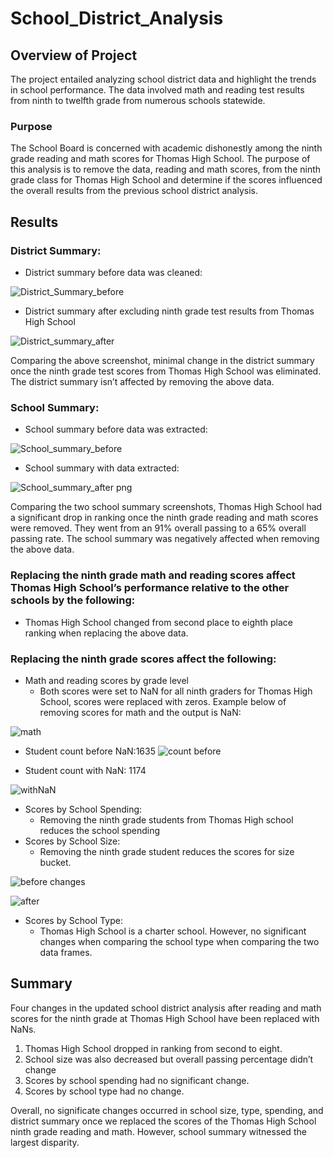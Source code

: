 # School_District_Analysis
## Overview of Project
The project entailed analyzing school district data and highlight the trends in school performance. The data involved math and reading test results from ninth to twelfth grade from numerous schools statewide. 

### Purpose
The School Board is concerned with academic dishonestly among the ninth grade reading and math scores for Thomas High School. The purpose of this analysis is to remove the data, reading and math scores, from the ninth grade class for Thomas High School and determine if the scores influenced the overall results from the previous school district analysis.

## Results

### District Summary:
-  District summary before data was cleaned:

![District_Summary_before](https://user-images.githubusercontent.com/96746207/159102815-ba8b205a-3229-49ca-917c-6f35b1aaf851.png)

 - District summary after excluding ninth grade test results from Thomas High School

![District_summary_after](https://user-images.githubusercontent.com/96746207/159102844-983183c2-5a61-44a2-8ec1-5c82453f99e7.png)


Comparing the above screenshot, minimal change in the district summary once the ninth grade test scores from Thomas High School was eliminated. The district summary isn’t affected by removing the above data.  

### School Summary:
 - School summary before data was extracted:
 
![School_summary_before](https://user-images.githubusercontent.com/96746207/159102854-cd76d4e3-b750-4fb3-bfea-9634ab80e519.png)
	
 - School summary with data extracted:

![School_summary_after  png](https://user-images.githubusercontent.com/96746207/159102869-c43459ce-213c-4e00-b4ac-f8de64fdafd3.png)

Comparing the two school summary screenshots, Thomas High School had a significant drop in ranking once the ninth grade reading and math scores were removed. They went from an 91% overall passing to a 65% overall passing rate. The school summary was negatively affected when removing the above data. 	

### Replacing the ninth grade math and reading scores affect Thomas High School’s performance relative to the other schools by the following: 
 - Thomas High School changed from second place to eighth place ranking when replacing the above data.


### Replacing the ninth grade scores affect the following:
 - Math and reading scores by grade level
   - Both scores were set to NaN for all ninth graders for Thomas High School, scores were replaced with zeros. Example below of removing scores for math and the output is NaN:

![math](https://user-images.githubusercontent.com/96746207/159135269-04a0a099-30c2-4a10-aecf-70551ccbbb33.png)
 
   - Student count before NaN:1635
![count before](https://user-images.githubusercontent.com/96746207/159135886-96d453c5-2c0f-48e6-bcb5-7cd7aa27beac.png)

  - Student count with NaN: 1174
 
 ![withNaN](https://user-images.githubusercontent.com/96746207/159136084-9f266a9d-cd0c-46b3-bdae-84b63794ae87.png)


- Scores by School Spending:
   - Removing the ninth grade students from Thomas High school reduces the school spending
 - Scores by School Size:
   - Removing the ninth grade student reduces the scores for size bucket.
   
![before changes](https://user-images.githubusercontent.com/96746207/159136458-19064875-142d-4d0f-9fc8-c40879ddfbee.png)

![after](https://user-images.githubusercontent.com/96746207/159136460-d12cee02-2552-47c7-8eb4-45878d4c455b.png)

 - Scores by School Type:
   - Thomas High School is a charter school. However, no significant changes when comparing the school type when comparing the two data frames.

## Summary
Four changes in the updated school district analysis after reading and math scores for the ninth grade at Thomas High School have been replaced with NaNs.
 1. Thomas High School dropped in ranking from second to eight.
 2. School size was also decreased but overall passing percentage didn’t change
 3. Scores by school spending had no significant change.
 4. Scores by school type had no change.

Overall, no significate changes occurred in school size, type, spending, and district summary once we replaced the scores of the Thomas High School ninth grade reading and math. However, school summary witnessed the largest disparity. 



